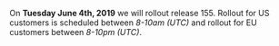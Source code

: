 On **Tuesday June 4th, 2019** we will rollout release 155. Rollout for US customers is scheduled between *8-10am (UTC)* and rollout for EU customers between *8-10pm (UTC)*.
